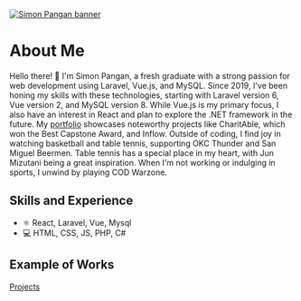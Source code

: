 <a href="https://simonpangan.netlify.app/" target="_blank">
  <img alt="Simon Pangan banner" 
  src="https://media.licdn.com/dms/image/D5616AQEbPVdd61qDlQ/profile-displaybackgroundimage-shrink_350_1400/0/1691113154322?e=1697068800&v=beta&t=ktEDSm3zdcbU047RwRVa8Gxh0iwHMrQbPjfdyUAioiY" 
  />
</a>


<!--
![Full Stack Developer](https://media.licdn.com/dms/image/D5616AQEbPVdd61qDlQ/profile-displaybackgroundimage-shrink_350_1400/0/1691113154322?e=1697068800&v=beta&t=ktEDSm3zdcbU047RwRVa8Gxh0iwHMrQbPjfdyUAioiY)
-->

# About Me
Hello there! 👋 I'm Simon Pangan, a fresh graduate with a strong passion for web development using Laravel, Vue.js, and MySQL. Since 2019, I've been honing my skills with these technologies, starting with Laravel version 6, Vue version 2, and MySQL version 8. While Vue.js is my primary focus, I also have an interest in React and plan to explore the .NET framework in the future. My [portfolio](https://simonpangan.netlify.app/projects/) showcases noteworthy projects like CharitAble, which won the Best Capstone Award, and Inflow. Outside of coding, I find joy in watching basketball and table tennis, supporting OKC Thunder and San Miguel Beermen. Table tennis has a special place in my heart, with Jun Mizutani being a great inspiration. When I'm not working or indulging in sports, I unwind by playing COD Warzone.

## Skills and Experience
* ⚛ React, Laravel, Vue, Mysql
* 💻 HTML, CSS, JS, PHP, C#
  
## Example of Works

<a href="https://simonpangan.netlify.app/projects/" target="_blank">Projects</a>

<!--
#### Top Repositories
<a href="https://github.com/anuraghazra/github-readme-stats">
  <img align="center" src="https://github-readme-stats.vercel.app/api/pin/?username=anuraghazra&repo=github-readme-stats&theme=buefy" />
</a>
<a href="https://github.com/anuraghazra/anuraghazra.github.io">
  <img align="center" src="https://github-readme-stats.vercel.app/api/pin/?username=anuraghazra&repo=anuraghazra.github.io&theme=buefy" />
</a>

<br />
<br />

## Blog posts
* [CODEOWNERS-driven file organization](https:&#x2F;&#x2F;jasonet.co&#x2F;posts&#x2F;codeowners-driven-organization&#x2F;)

| <a href="https://github.com/anuraghazra/github-readme-stats"><img align="center" src="https://github-readme-stats.vercel.app/api?username=simonpangan&show_icons=true&include_all_commits=true&theme=buefy&hide_border=true" alt="Simon Pangan's github stats" /></a> | <a href="https://github.com/anuraghazra/github-readme-stats"><img align="center" src="https://github-readme-stats.vercel.app/api/top-langs/?username=simonpangan&layout=compact&theme=buefy&hide_border=true" /></a> |
| ------------- | ------------- |

<a href="https://twitter.com/anuraghazru">
  <img align="right" alt="Simon Pangan | Twitter" width="21px" src="https://raw.githubusercontent.com/anuraghazra/anuraghazra/master/assets/twitter.svg" />
</a>
<a href="https://www.linkedin.com/in/simonpangan/">
  <img align="right" alt="Simon Pangan | CodeSandbox" width="20px" src="https://cdn-icons-png.flaticon.com/512/174/174857.png" />
</a>
-->
